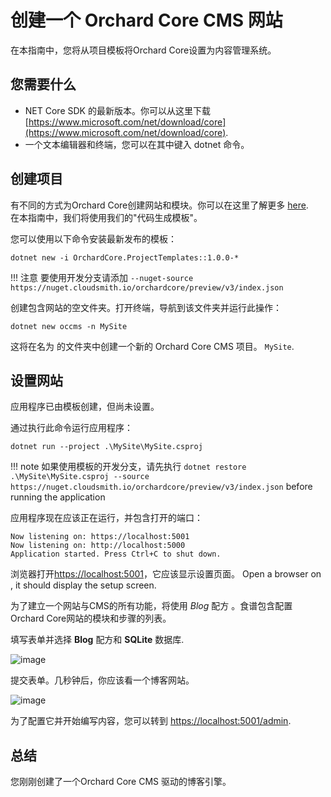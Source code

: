 # 创建一个 Orchard Core CMS 网站

在本指南中，您将从项目模板将Orchard Core设置为内容管理系统。

## 您需要什么

- NET Core SDK 的最新版本。你可以从这里下载 [https://www.microsoft.com/net/download/core](https://www.microsoft.com/net/download/core).
- 一个文本编辑器和终端，您可以在其中键入 dotnet 命令。

## 创建项目

有不同的方式为Orchard Core创建网站和模块。你可以在这里了解更多 [here](../../getting-started/templates/README.md).  
在本指南中，我们将使用我们的"代码生成模板"。

您可以使用以下命令安装最新发布的模板：

```dotnet new -i OrchardCore.ProjectTemplates::1.0.0-*```

!!! 注意
    要使用开发分支请添加 `--nuget-source https://nuget.cloudsmith.io/orchardcore/preview/v3/index.json`

创建包含网站的空文件夹。打开终端，导航到该文件夹并运行此操作：

```dotnet new occms -n MySite```

这将在名为 的文件夹中创建一个新的 Orchard Core CMS 项目。 `MySite`.

## 设置网站

应用程序已由模板创建，但尚未设置。

通过执行此命令运行应用程序：

`dotnet run --project .\MySite\MySite.csproj`

!!! note
    如果使用模板的开发分支，请先执行 `dotnet restore .\MySite\MySite.csproj --source https://nuget.cloudsmith.io/orchardcore/preview/v3/index.json` before running the application

应用程序现在应该正在运行，并包含打开的端口：

```
Now listening on: https://localhost:5001
Now listening on: http://localhost:5000
Application started. Press Ctrl+C to shut down.
```

浏览器打开<https://localhost:5001>，它应该显示设置页面。 Open a browser on , it should display the setup screen.


为了建立一个网站与CMS的所有功能，将使用 _Blog_ 配方 。食谱包含配置Orchard Core网站的模块和步骤的列表。


填写表单并选择 __Blog__ 配方和 __SQLite__ 数据库.

![image](assets/setup-screen.jpg)

提交表单。几秒钟后，你应该看一个博客网站。

![image](assets/blog-home-page.jpg)

为了配置它并开始编写内容，您可以转到 <https://localhost:5001/admin>.

## 总结

您刚刚创建了一个Orchard Core CMS 驱动的博客引擎。
